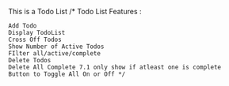 
This is a Todo List /* Todo List Features :

    Add Todo
    Display TodoList
    Cross Off Todos
    Show Number of Active Todos
    FIlter all/active/complete
    Delete Todos
    Delete All Complete 7.1 only show if atleast one is complete
    Button to Toggle All On or Off */